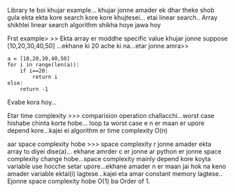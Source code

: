  Library te boi khujar example… khujar jonne amader ek dhar theke shob gula ekta ekta kore search kore kore khujtesei… etai linear search..
Array shikhlei linear search algorithm shikha hoye jawa hoy

Frst example> >>
Ekta array er moddhe specific value khujar jonne suppose [10,20,30,40,50] …ekhane ki 20 ache ki na…etar jonne amra>>
```
a = [10,20,30,40,50]
for i in range(len(a)):
	if i==20:
		return i
else: 
	return -1
```

Evabe kora hoy… 

Etar time complexity >>> comparision operation challacchi…worst case hishabe chinta korte hobe… loop ta worst case e n er maan er upore depend kore…kajei ei algorithm er time complexity O(n) 

aar space complexity hobe >>> space complexity r jonne amader ekta array to diyei dise(a)… ekhane amrder c er jonne ar python er jonne space complexity change hobe…space complexity mainly depend kore koyta variable use hocche setar upore…ekhane amader n er maan jai hok na keno amader variable ektai(i) lagtese…kajei eta amar constant memory lagtese.. Ejonne space complexity hobe O(1) ba Order of 1. 
